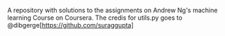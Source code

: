 A repository with solutions to the assignments on Andrew Ng's machine learning Course on Coursera.
The credis for utils.py goes to @dibgerge[https://github.com/suraggupta]

